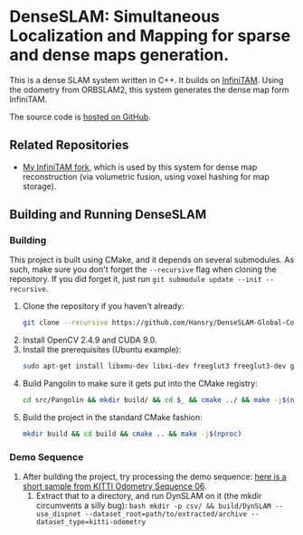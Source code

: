 # DenseSLAM: Simultaneous Localization and Mapping for sparse and dense maps generation.

This is a dense SLAM system written in C++. It builds on [InfiniTAM](https://github.com/victorprad/InfiniTAM). Using the odometry from ORBSLAM2, this system generates the dense map form InfiniTAM. 

The source code is [hosted on GitHub](https://github.com/Hansry/DenseSLAM-Global-Consistency-h).

## Related Repositories

 * [My InfiniTAM fork](https://github.com/Hansry/InfiniTAM-Global-Consistency-h), which is used by this system for dense map reconstruction (via volumetric fusion, using voxel hashing for map storage).

## Building and Running DenseSLAM

### Building 

This project is built using CMake, and it depends on several submodules. 
As such, make sure you don't forget the `--recursive` flag when cloning the 
repository. If you did
forget it, just run `git submodule update --init --recursive`.

 1. Clone the repository if you haven't already:
    ```bash
    git clone --recursive https://github.com/Hansry/DenseSLAM-Global-Consistency-h
    ```
 2. Install OpenCV 2.4.9 and CUDA 9.0.
 3. Install the prerequisites (Ubuntu example):
    ```bash
    sudo apt-get install libxmu-dev libxi-dev freeglut3 freeglut3-dev glew-utils libglew-dev libglew-dbg libpthread-stubs0-dev binutils-dev libgflags-dev libpng++-dev libeigen3-dev
    ```
 4. Build Pangolin to make sure it gets put into the CMake registry:
    ```bash
    cd src/Pangolin && mkdir build/ && cd $_ && cmake ../ && make -j$(nproc)
    ```
 5. Build the project in the standard CMake fashion:
    ```bash
    mkdir build && cd build && cmake .. && make -j$(nproc)
    ```

### Demo Sequence
 1. After building the project, try processing the demo sequence: 
    [here is a short sample from KITTI Odometry Sequence 06](https://drive.google.com/uc?export=download&confirm=Nnbd&id=1V-I4Tle7MNbmnf2qRe6aTpjxOld2M2i8).
      1. Extract that to a directory, and run DynSLAM on it (the mkdir circumvents a silly bug):
        ```bash
        mkdir -p csv/ && build/DynSLAM --use_dispnet --dataset_root=path/to/extracted/archive --dataset_type=kitti-odometry
        ```
